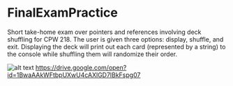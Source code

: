 # FinalExamPractice
Short take-home exam over pointers and references involving deck shuffling for CPW 218. The user is given three options: display, shuffle,
and exit. Displaying the deck will print out each card (represented by a string) to the console while shuffling them will randomize their order.

![alt text](http://drive.google.com/uc?export=view&id=1BwaAAkWFtbpUXwU4cAXlGD7lBkFspg07)
https://drive.google.com/open?id=1BwaAAkWFtbpUXwU4cAXlGD7lBkFspg07
